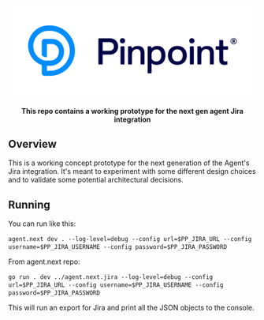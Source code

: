 <div align="center">
	<img width="500" src=".github/logo.svg" alt="pinpt-logo">
</div>

<p align="center" color="#6a737d">
	<strong>This repo contains a working prototype for the next gen agent Jira integration</strong>
</p>


## Overview

This is a working concept prototype for the next generation of the Agent's Jira integration.  It's meant to experiment with some different design choices and to validate some potential architectural decisions.

## Running

You can run like this:

```
agent.next dev . --log-level=debug --config url=$PP_JIRA_URL --config username=$PP_JIRA_USERNAME --config password=$PP_JIRA_PASSWORD
```

From agent.next repo:

```
go run . dev ../agent.next.jira --log-level=debug --config url=$PP_JIRA_URL --config username=$PP_JIRA_USERNAME --config password=$PP_JIRA_PASSWORD
```

This will run an export for Jira and print all the JSON objects to the console.
